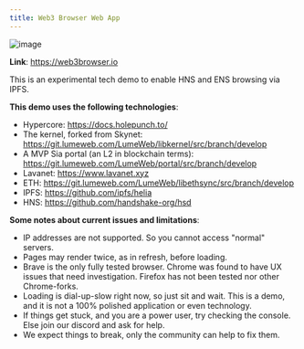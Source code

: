 ```yaml
---  
title: Web3 Browser Web App
---
```


![image](/web3-browser-webapp.png)

**Link**: https://web3browser.io

This is an experimental tech demo to enable HNS and ENS browsing via IPFS.

**This demo uses the following technologies**:

* Hypercore: https://docs.holepunch.to/
* The kernel, forked from Skynet: https://git.lumeweb.com/LumeWeb/libkernel/src/branch/develop
* A MVP Sia portal (an L2 in blockchain terms): https://git.lumeweb.com/LumeWeb/portal/src/branch/develop
* Lavanet: https://www.lavanet.xyz
* ETH: https://git.lumeweb.com/LumeWeb/libethsync/src/branch/develop
* IPFS: https://github.com/ipfs/helia
* HNS: https://github.com/handshake-org/hsd

**Some notes about current issues and limitations**:

* IP addresses are not supported. So you cannot access "normal" servers.
* Pages may render twice, as in refresh, before loading.
* Brave is the only fully tested browser. Chrome was found to have UX issues that need investigation. Firefox has not been tested nor other Chrome-forks.
* Loading is dial-up-slow right now, so just sit and wait. This is a demo, and it is not a 100% polished application or even technology.
* If things get stuck, and you are a power user, try checking the console. Else join our discord and ask for help.
* We expect things to break, only the community can help to fix them.
